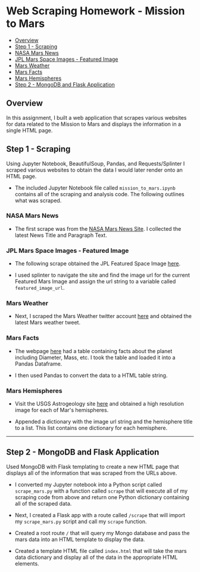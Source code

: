 # Web Scraping Homework - Mission to Mars  <!-- omit in toc -->
 - [Overview](#overview)
- [Step 1 - Scraping](#step-1---scraping)
- [NASA Mars News](#nasa-mars-news)
- [JPL Mars Space Images - Featured Image](#jpl-mars-space-images---featured-image)
- [Mars Weather](#mars-weather)
- [Mars Facts](#mars-facts)
- [Mars Hemispheres](#mars-hemispheres)
- [Step 2 - MongoDB and Flask Application](#step-2---mongodb-and-flask-application)


## Overview

In this assignment, I built a web application that scrapes various websites for data related to the Mission to Mars and displays the information in a single HTML page. 

## Step 1 - Scraping

Using Jupyter Notebook, BeautifulSoup, Pandas, and Requests/Splinter I scraped various websites to obtain the data I would later render onto an HTML page. 

* The included Jupyter Notebook file called `mission_to_mars.ipynb` contains all of the scraping and analysis code. The following outlines what was scraped. 

### NASA Mars News

* The first scrape was from the [NASA Mars News Site](https://mars.nasa.gov/news/). I collected the latest News Title and Paragraph Text. 


### JPL Mars Space Images - Featured Image

* The following scrape obtained the JPL Featured Space Image  [here](https://www.jpl.nasa.gov/spaceimages/?search=&category=Mars).

* I used splinter to navigate the site and find the image url for the current Featured Mars Image and assign the url string to a variable called `featured_image_url`.

### Mars Weather

* Next, I scraped the Mars Weather twitter account [here](https://twitter.com/marswxreport?lang=en) and obtained the latest Mars weather tweet.


### Mars Facts

* The webpage [here](https://space-facts.com/mars/) had a table containing facts about the planet including Diameter, Mass, etc. I took the table and loaded it into a Pandas Dataframe.

* I then used Pandas to convert the data to a HTML table string.

### Mars Hemispheres

* Visit the USGS Astrogeology site [here](https://astrogeology.usgs.gov/search/results?q=hemisphere+enhanced&k1=target&v1=Mars) and obtained a high resolution image for each of Mar's hemispheres.

* Appended a dictionary with the image url string and the hemisphere title to a list. This list contains  one dictionary for each hemisphere.

- - -

## Step 2 - MongoDB and Flask Application

Used MongoDB with Flask templating to create a new HTML page that displays all of the information that was scraped from the URLs above.

* I converted my Jupyter notebook into a Python script called `scrape_mars.py` with a function called `scrape` that will execute all of my scraping code from above and return one Python dictionary containing all of the scraped data.

* Next, I created a Flask app with a route called `/scrape` that will import my `scrape_mars.py` script and call my `scrape` function.

* Created a root route `/` that will query my Mongo database and pass the mars data into an HTML template to display the data.

* Created a template HTML file called `index.html` that will take the mars data dictionary and display all of the data in the appropriate HTML elements. 



